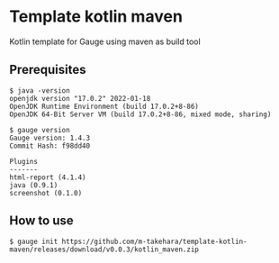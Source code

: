 # Template kotlin maven

Kotlin template for Gauge using maven as build tool

## Prerequisites

```
$ java -version
openjdk version "17.0.2" 2022-01-18
OpenJDK Runtime Environment (build 17.0.2+8-86)
OpenJDK 64-Bit Server VM (build 17.0.2+8-86, mixed mode, sharing)

$ gauge version
Gauge version: 1.4.3
Commit Hash: f98dd40

Plugins
-------
html-report (4.1.4)
java (0.9.1)
screenshot (0.1.0)
```

## How to use

```
$ gauge init https://github.com/m-takehara/template-kotlin-maven/releases/download/v0.0.3/kotlin_maven.zip
```
